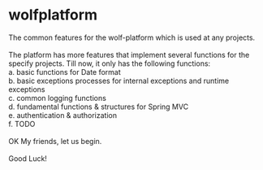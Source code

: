 # wolfplatform<br>
The common features for the wolf-platform which is used at any projects.<br>
<br>
The platform has more features that implement several functions for the specify projects. Till now, it only has the following functions:<br>
a. basic functions for Date format<br>
b. basic exceptions processes for internal exceptions and runtime exceptions<br>
c. common logging functions<br>
d. fundamental functions & structures for Spring MVC<br>
e. authentication & authorization<br>
f. TODO<br>
<br>
OK My friends, let us begin.<br>
<br>
Good Luck!<br>
<br>
